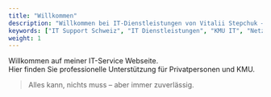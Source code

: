 ```yaml
---
title: "Willkommen"
description: "Willkommen bei IT-Dienstleistungen von Vitalii Stepchuk – zuverlässige Lösungen für Privatkunden und KMU."
keywords: ["IT Support Schweiz", "IT Dienstleistungen", "KMU IT", "Netzwerke", "Backup Lösungen"]
weight: 1
---
```


Willkommen auf meiner IT-Service Webseite.  
Hier finden Sie professionelle Unterstützung für Privatpersonen und KMU.  

> Alles kann, nichts muss – aber immer zuverlässig.

